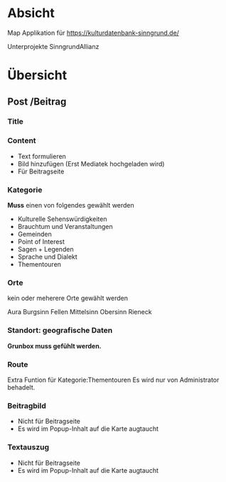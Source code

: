# Absicht

Map Applikation für https://kulturdatenbank-sinngrund.de/

Unterprojekte SinngrundAllianz

# Übersicht

## Post /Beitrag

### **Title**

### Content

- Text formulieren
- Bild hinzufügen (Erst Mediatek hochgeladen wird)
- Für Beitragseite

### **Kategorie**

**Muss** einen von folgendes gewählt werden

- Kulturelle Sehenswürdigkeiten
- Brauchtum und Veranstaltungen
- Gemeinden
- Point of Interest
- Sagen + Legenden
- Sprache und Dialekt
- Thementouren

### Orte

kein oder meherere Orte gewählt werden

Aura
Burgsinn
Fellen
Mittelsinn
Obersinn
Rieneck

### **Standort: geografische Daten**

**Grunbox muss gefühlt werden.**

### Route

Extra Funtion für Kategorie:Thementouren
Es wird nur von Administrator behadelt.

### Beitragbild

- Nicht für Beitragseite
- Es wird im Popup-Inhalt auf die Karte augtaucht

### Textauszug

- Nicht für Beitragseite
- Es wird im Popup-Inhalt auf die Karte augtaucht
